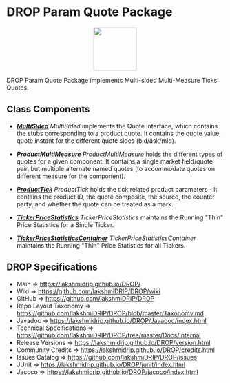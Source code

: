 # DROP Param Quote Package

<p align="center"><img src="https://github.com/lakshmiDRIP/DROP/blob/master/DRIP_Logo.gif?raw=true" width="100"></p>

DROP Param Quote Package implements Multi-sided Multi-Measure Ticks Quotes.


## Class Components

 * [***MultiSided***](https://github.com/lakshmiDRIP/DROP/tree/master/src/main/java/org/drip/param/quote/MultiSided.java)
 <i>MultiSided</i> implements the Quote interface, which contains the stubs corresponding to a product quote.
 It contains the quote value, quote instant for the different quote sides (bid/ask/mid).

 * [***ProductMultiMeasure***](https://github.com/lakshmiDRIP/DROP/tree/master/src/main/java/org/drip/param/quote/ProductMultiMeasure.java)
 <i>ProductMultiMeasure</i> holds the different types of quotes for a given component. It contains a single market field/quote pair, but multiple alternate named quotes (to accommodate quotes on different measure for the component).

 * [***ProductTick***](https://github.com/lakshmiDRIP/DROP/tree/master/src/main/java/org/drip/param/quote/ProductTick.java)
 <i>ProductTick</i> holds the tick related product parameters - it contains the product ID, the quote
 composite, the source, the counter party, and whether the quote can be treated as a mark.

 * [***TickerPriceStatistics***](https://github.com/lakshmiDRIP/DROP/tree/master/src/main/java/org/drip/param/quote/TickerPriceStatistics.java)
 <i>TickerPriceStatistics</i> maintains the Running "Thin" Price Statistics for a Single Ticker.

 * [***TickerPriceStatisticsContainer***](https://github.com/lakshmiDRIP/DROP/tree/master/src/main/java/org/drip/param/quote/TickerPriceStatisticsContainer.java)
 <i>TickerPriceStatisticsContainer</i> maintains the Running "Thin" Price Statistics for all Tickers.


## DROP Specifications

 * Main                     => https://lakshmidrip.github.io/DROP/
 * Wiki                     => https://github.com/lakshmiDRIP/DROP/wiki
 * GitHub                   => https://github.com/lakshmiDRIP/DROP
 * Repo Layout Taxonomy     => https://github.com/lakshmiDRIP/DROP/blob/master/Taxonomy.md
 * Javadoc                  => https://lakshmidrip.github.io/DROP/Javadoc/index.html
 * Technical Specifications => https://github.com/lakshmiDRIP/DROP/tree/master/Docs/Internal
 * Release Versions         => https://lakshmidrip.github.io/DROP/version.html
 * Community Credits        => https://lakshmidrip.github.io/DROP/credits.html
 * Issues Catalog           => https://github.com/lakshmiDRIP/DROP/issues
 * JUnit                    => https://lakshmidrip.github.io/DROP/junit/index.html
 * Jacoco                   => https://lakshmidrip.github.io/DROP/jacoco/index.html
